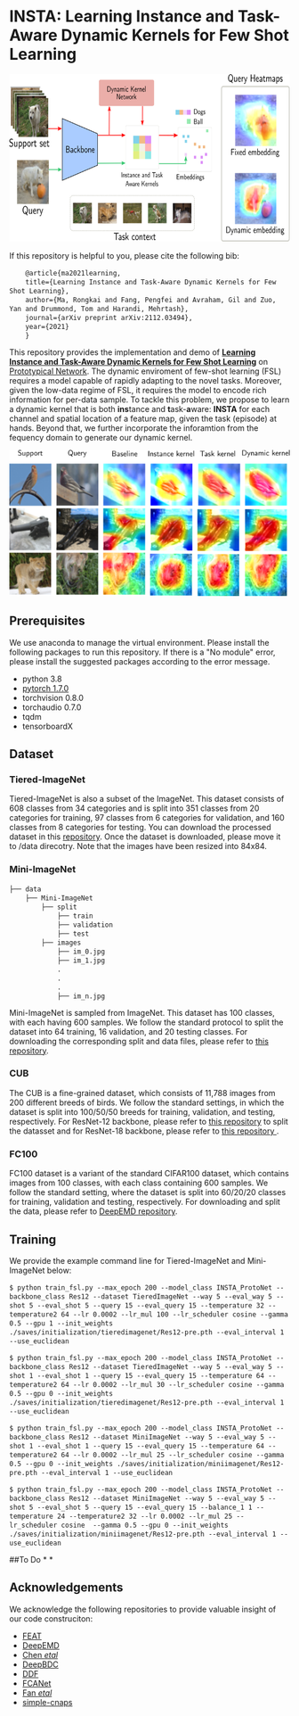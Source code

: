 # INSTA: Learning Instance and Task-Aware Dynamic Kernels for Few Shot Learning 

<p align="center">
  <img src="visual/concept.png" width="700" height="300">
</p>

If this repository is helpful to you, please cite the following bib:
```Shell
    @article{ma2021learning,
    title={Learning Instance and Task-Aware Dynamic Kernels for Few Shot Learning},
    author={Ma, Rongkai and Fang, Pengfei and Avraham, Gil and Zuo, Yan and Drummond, Tom and Harandi, Mehrtash},
    journal={arXiv preprint arXiv:2112.03494},
    year={2021}
    }
 ```   
This repository provides the implementation and demo of [**Learning Instance and Task-Aware Dynamic Kernels for Few Shot Learning**](https://arxiv.org/abs/2112.03494) on [Prototypical Network](https://arxiv.org/pdf/1703.05175.pdf). The dynamic enviroment of few-shot learning (FSL) requires a model capable of rapidly adapting to the novel tasks. Moreover, given the low-data regime of FSL, it requires the model to encode rich information for per-data sample. To tackle this problem, we propose to learn a dynamic kernel that is both **ins**tance and **t**ask-**a**ware: **INSTA** for each channel and spatial location of a feature map, given the task (episode) at hands. Beyond that, we further incorporate the inforamtion from the fequency domain to generate our dynamic kernel. 
<p align="center">
  <img src="visual/heatmap.png">
</p>

## Prerequisites
We use anaconda to manage the virtual environment. Please install the following packages to run this repository. If there is a "No module" error, please install the suggested packages according to the error message.
* python 3.8 
* [pytorch 1.7.0](https://pytorch.org/get-started/previous-versions/)
* torchvision 0.8.0
* torchaudio 0.7.0
* tqdm
* tensorboardX

## Dataset

### Tiered-ImageNet

Tiered-ImageNet is also a subset of the ImageNet. This dataset consists of 608 classes from 34 categories and is split into 351 classes from 20 categories for training, 97 classes from 6 categories for validation, and 160 classes from 8 categories for testing. You can download the processed dataset in this [repository](https://github.com/icoz69/DeepEMD). Once the dataset is downloaded, please move it to /data direcotry. Note that the images have been resized into 84x84.

### Mini-ImageNet
```Shell
├── data
    ├── Mini-ImageNet
        ├── split
            ├── train
            ├── validation
            ├── test
        ├── images 
            ├── im_0.jpg
            ├── im_1.jpg
            .
            .
            .
            ├── im_n.jpg
 ```

Mini-ImageNet is sampled from ImageNet. This dataset has 100 classes, with each having 600 samples. We follow the standard protocol to split the dataset into 64 training, 16 validation, and 20 testing classes. For downloading the corresponding split and data files, please refer to [this repository](https://github.com/Sha-Lab/FEAT).

### CUB

The CUB is a fine-grained dataset, which consists of 11,788 images from 200 different breeds of birds. We follow the standard settings, in which the dataset is split into 100/50/50 breeds for training, validation, and testing, respectively. For ResNet-12 backbone, please refer to [this repository](https://github.com/icoz69/DeepEMD) to split the datasset and for ResNet-18 backbone, please refer to [this repository ](https://github.com/imtiazziko/LaplacianShot).

### FC100

FC100 dataset is a variant of the standard CIFAR100 dataset, which contains images from 100 classes, with each class containing 600 samples. We follow the standard setting, where the dataset is split into 60/20/20 classes for training, validation and testing, respectively. For downloading and split the data, please refer to [DeepEMD repository](https://github.com/icoz69/DeepEMD).

## Training

We provide the example command line for Tiered-ImageNet and Mini-ImageNet below:
```shell
$ python train_fsl.py --max_epoch 200 --model_class INSTA_ProtoNet --backbone_class Res12 --dataset TieredImageNet --way 5 --eval_way 5 --shot 5 --eval_shot 5 --query 15 --eval_query 15 --temperature 32 --temperature2 64 --lr 0.0002 --lr_mul 100 --lr_scheduler cosine --gamma 0.5 --gpu 1 --init_weights ./saves/initialization/tieredimagenet/Res12-pre.pth --eval_interval 1  --use_euclidean
```
```shell
$ python train_fsl.py --max_epoch 200 --model_class INSTA_ProtoNet --backbone_class Res12 --dataset TieredImageNet --way 5 --eval_way 5 --shot 1 --eval_shot 1 --query 15 --eval_query 15 --temperature 64 --temperature2 64 --lr 0.0002 --lr_mul 30 --lr_scheduler cosine --gamma 0.5 --gpu 0 --init_weights ./saves/initialization/tieredimagenet/Res12-pre.pth --eval_interval 1 --use_euclidean
 ```
 ```shell
$ python train_fsl.py --max_epoch 200 --model_class INSTA_ProtoNet --backbone_class Res12 --dataset MiniImageNet --way 5 --eval_way 5 --shot 1 --eval_shot 1 --query 15 --eval_query 15 --temperature 64 --temperature2 64 --lr 0.0002 --lr_mul 25 --lr_scheduler cosine --gamma 0.5 --gpu 0 --init_weights ./saves/initialization/miniimagenet/Res12-pre.pth --eval_interval 1 --use_euclidean
 ```
 ```shell
$ python train_fsl.py --max_epoch 200 --model_class INSTA_ProtoNet --backbone_class Res12 --dataset MiniImageNet --way 5 --eval_way 5 --shot 5 --eval_shot 5 --query 15 --eval_query 15 --balance_1 1 --temperature 24 --temperature2 32 --lr 0.0002 --lr_mul 25 --lr_scheduler cosine  --gamma 0.5 --gpu 0 --init_weights ./saves/initialization/miniimagenet/Res12-pre.pth --eval_interval 1 --use_euclidean
 ```
 ##To Do
 * 
 * 
 
 ## Acknowledgements
 We acknowledge the following repositories to provide valuable insight of our code construciton:

* [FEAT](https://github.com/Sha-Lab/FEAT)
* [DeepEMD](https://github.com/icoz69/DeepEMD)
* [Chen *etal*](https://github.com/wyharveychen/CloserLookFewShot)
* [DeepBDC](https://github.com/Fei-Long121/DeepBDC)
* [DDF](https://github.com/theFoxofSky/ddfnet)
* [FCANet](https://github.com/cfzd/FcaNet)
* [Fan *etal*](https://github.com/fanq15/FSOD-code)
* [simple-cnaps](https://github.com/peymanbateni/simple-cnaps)
